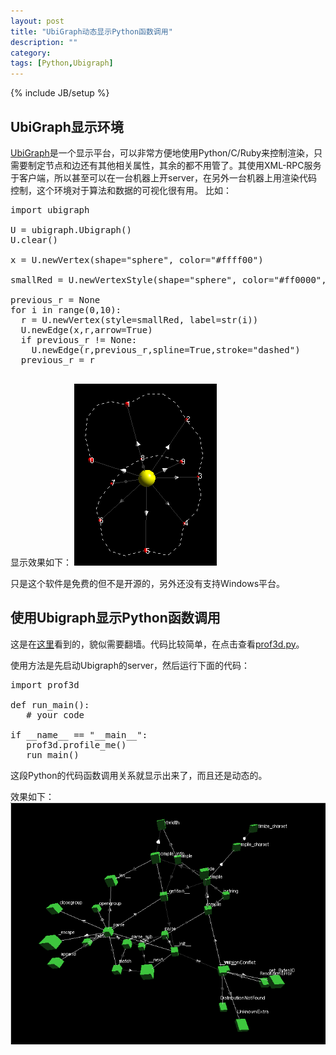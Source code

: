 ```yaml
---
layout: post
title: "UbiGraph动态显示Python函数调用"
description: ""
category: 
tags: [Python,Ubigraph]
---
```

{% include JB/setup %}

## UbiGraph显示环境
 [UbiGraph](http://www.ubietylab.net/ubigraph/content/Docs/index.html)是一个显示平台，可以非常方便地使用Python/C/Ruby来控制渲染，只需要制定节点和边还有其他相关属性，其余的都不用管了。其使用XML-RPC服务于客户端，所以甚至可以在一台机器上开server，在另外一台机器上用渲染代码控制，这个环境对于算法和数据的可视化很有用。 比如：

<pre class="prettyprint lang-python">
import ubigraph

U = ubigraph.Ubigraph()
U.clear()

x = U.newVertex(shape="sphere", color="#ffff00")
  
smallRed = U.newVertexStyle(shape="sphere", color="#ff0000", size="0.2")
  
previous_r = None
for i in range(0,10):
  r = U.newVertex(style=smallRed, label=str(i))
  U.newEdge(x,r,arrow=True)
  if previous_r != None:
    U.newEdge(r,previous_r,spline=True,stroke="dashed")  
  previous_r = r

</pre>

显示效果如下：
<img src="/images/ubigraph_py.png" alt="ubigraph_python" class="img-center"/>

只是这个软件是免费的但不是开源的，另外还没有支持Windows平台。

## 使用Ubigraph显示Python函数调用

这是在[这里](http://pyevolve.sourceforge.net/wordpress/?p=210)看到的，貌似需要翻墙。代码比较简单，在点击查看[prof3d.py](images/prof3d.py)。

使用方法是先启动Ubigraph的server，然后运行下面的代码：

<pre class="prettyprint lang-python">
import prof3d
 
def run_main():
   # your code
 
if __name__ == "__main__":
   prof3d.profile_me()
   run_main()
</pre>

这段Python的代码函数调用关系就显示出来了，而且还是动态的。

效果如下：
<img src="/images/python_call.png" alt="ubigraph_python" class="img-center"/>



